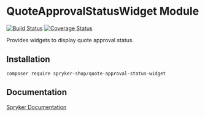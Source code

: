 # QuoteApprovalStatusWidget Module
[![Build Status](https://travis-ci.org/spryker-shop/quote-approval-status-widget.svg)](https://travis-ci.org/spryker-shop/quote-approval-status-widget)
[![Coverage Status](https://coveralls.io/repos/github/spryker-shop/quote-approval-status-widget/badge.svg)](https://coveralls.io/github/spryker-shop/quote-approval-status-widget)

Provides widgets to display quote approval status.

## Installation

```
composer require spryker-shop/quote-approval-status-widget
```

## Documentation

[Spryker Documentation](https://academy.spryker.com/developing_with_spryker/module_guide/modules.html)
